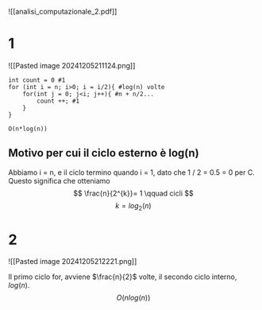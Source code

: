 ![[analisi_computazionale_2.pdf]]

# 1

![[Pasted image 20241205211124.png]]

```
int count = 0 #1
for (int i = n; i>0; i = i/2){ #log(n) volte
	for(int j = 0; j<i; j++){ #n + n/2...
		count ++; #1
	}
}

O(n*log(n))

```

## Motivo per cui il ciclo esterno è log(n)

Abbiamo i = n, e il ciclo termino quando i = 1, dato che 1 / 2 = 0.5 = 0 per C.
Questo significa che otteniamo $$
\frac{n}{2^{k}}= 1 \qquad cicli
$$
$$k = log_{2}(n)$$
# 2

![[Pasted image 20241205212221.png]]

Il primo ciclo for, avviene  $\frac{n}{2}$ volte, il secondo ciclo interno,  $log(n)$.
$$O(nlog(n))$$